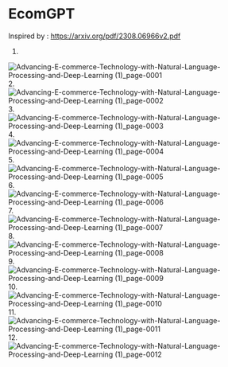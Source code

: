 # EcomGPT

Inspired by : https://arxiv.org/pdf/2308.06966v2.pdf

1.
![Advancing-E-commerce-Technology-with-Natural-Language-Processing-and-Deep-Learning (1)_page-0001](https://github.com/Rakib-data-scientist/EcomGPT/assets/137823730/adb4065a-4697-49d3-b66b-99d1cc8b1921)
2.
![Advancing-E-commerce-Technology-with-Natural-Language-Processing-and-Deep-Learning (1)_page-0002](https://github.com/Rakib-data-scientist/EcomGPT/assets/137823730/aec3c3a8-fec8-4eeb-afae-c1d8c0d5217f)
3.
![Advancing-E-commerce-Technology-with-Natural-Language-Processing-and-Deep-Learning (1)_page-0003](https://github.com/Rakib-data-scientist/EcomGPT/assets/137823730/7ee87b38-ca0a-4ff2-8c40-e6d75d31681b)
4.
![Advancing-E-commerce-Technology-with-Natural-Language-Processing-and-Deep-Learning (1)_page-0004](https://github.com/Rakib-data-scientist/EcomGPT/assets/137823730/363789f6-223f-4a77-8ac3-934c6fde1d29)
5.
![Advancing-E-commerce-Technology-with-Natural-Language-Processing-and-Deep-Learning (1)_page-0005](https://github.com/Rakib-data-scientist/EcomGPT/assets/137823730/e03ce2bc-0267-4022-8ed1-70ccfd743580)
6.
![Advancing-E-commerce-Technology-with-Natural-Language-Processing-and-Deep-Learning (1)_page-0006](https://github.com/Rakib-data-scientist/EcomGPT/assets/137823730/f7d16c4d-0f7f-4883-8b9e-5f83bf8799d4)
7.
![Advancing-E-commerce-Technology-with-Natural-Language-Processing-and-Deep-Learning (1)_page-0007](https://github.com/Rakib-data-scientist/EcomGPT/assets/137823730/3b43cae4-fb38-4bca-bccc-495990eb9641)
8.
![Advancing-E-commerce-Technology-with-Natural-Language-Processing-and-Deep-Learning (1)_page-0008](https://github.com/Rakib-data-scientist/EcomGPT/assets/137823730/7eb4ef6f-2796-40d2-9c8d-fc45c09d61d9)
9.
![Advancing-E-commerce-Technology-with-Natural-Language-Processing-and-Deep-Learning (1)_page-0009](https://github.com/Rakib-data-scientist/EcomGPT/assets/137823730/1c795aa8-ccb9-41e5-a4cc-ff3ba2f01c9b)
10.
![Advancing-E-commerce-Technology-with-Natural-Language-Processing-and-Deep-Learning (1)_page-0010](https://github.com/Rakib-data-scientist/EcomGPT/assets/137823730/e29773dd-1393-450e-9379-c123a1449dff)
11.
![Advancing-E-commerce-Technology-with-Natural-Language-Processing-and-Deep-Learning (1)_page-0011](https://github.com/Rakib-data-scientist/EcomGPT/assets/137823730/007d9ade-3edc-4671-ab16-0278b7f96ce7)
12.
![Advancing-E-commerce-Technology-with-Natural-Language-Processing-and-Deep-Learning (1)_page-0012](https://github.com/Rakib-data-scientist/EcomGPT/assets/137823730/43bc9bcb-3e54-4649-9002-0143a1d3f51d)
